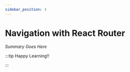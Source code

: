 ```yaml
---
sidebar_position: 3
---
```


# Navigation with React Router

_Summary Goes Here_

:::tip Happy Learning!!

<QuestButton text="Go To Quest" link="https://app.stackup.dev/quest_page/navigation-with-react-router" />

:::
